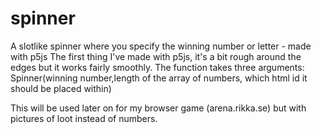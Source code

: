 # spinner
A slotlike spinner where you specify the winning number or letter - made with p5js
The first thing I've made with p5js, it's a bit rough around the edges but it works fairly smoothly. The function takes three arguments:
Spinner(winning number,length of the array of numbers, which html id it should be placed within)

This will be used later on for my browser game (arena.rikka.se) but with pictures of loot instead of numbers.

